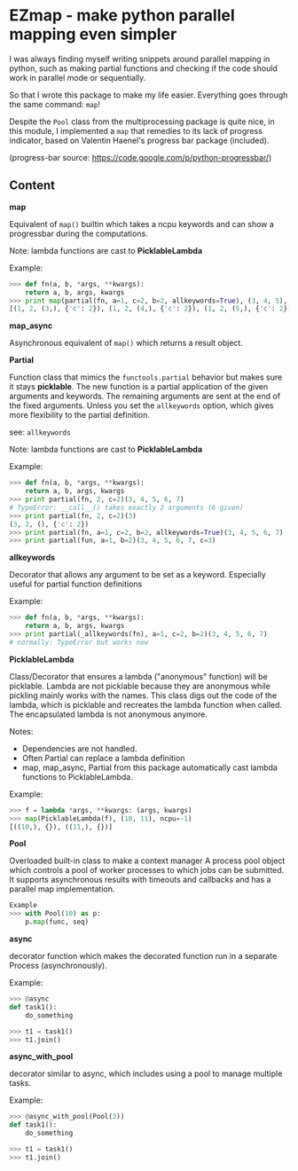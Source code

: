 EZmap - make python parallel mapping even simpler
=================================================

I was always finding myself writing snippets around parallel mapping in python, such as making partial functions and checking if the code should work in parallel mode or sequentially. 

So that I wrote this package to make my life easier. Everything goes through the same command: `map`!

Despite the `Pool` class from the multiprocessing package is quite nice, in this module, I implemented a `map` that remedies to its lack of progress indicator, based on Valentin Haenel's progress bar package (included).

(progress-bar source: https://code.google.com/p/python-progressbar/)


Content
-------

**map**

Equivalent of `map()` builtin which takes a ncpu keywords and can show a progressbar during the computations.

Note: lambda functions are cast to __PicklableLambda__

Example:

```python
>>> def fn(a, b, *args, **kwargs):
	return a, b, args, kwargs
>>> print map(partial(fn, a=1, c=2, b=2, allkeywords=True), (3, 4, 5), ncpu=-1)
[(1, 2, (3,), {'c': 2}), (1, 2, (4,), {'c': 2}), (1, 2, (5,), {'c': 2})]
```


**map_async**

Asynchronous equivalent of `map()` which returns a result object.


**Partial**

Function class that mimics the `functools.partial` behavior but makes sure it stays __picklable__.  The new function is a partial application of the given arguments and keywords.  The remaining arguments are sent at the end of the fixed arguments.  Unless you set the `allkeywords` option, which gives more flexibility to the partial definition.

see: `allkeywords` 

Note: lambda functions are cast to __PicklableLambda__

Example:

```python
>>> def fn(a, b, *args, **kwargs):
	return a, b, args, kwargs
>>> print partial(fn, 2, c=2)(3, 4, 5, 6, 7)
# TypeError: __call__() takes exactly 2 arguments (6 given)
>>> print partial(fn, 2, c=2)(3)
(3, 2, (), {'c': 2})
>>> print partial(fn, a=1, c=2, b=2, allkeywords=True)(3, 4, 5, 6, 7)
>>> print partial(fun, a=1, b=2)(3, 4, 5, 6, 7, c=3)
```


**allkeywords**

Decorator that allows any argument to be set as a keyword. Especially useful for partial function definitions

Example:

```python
>>> def fn(a, b, *args, **kwargs):
	return a, b, args, kwargs
>>> print partial(_allkeywords(fn), a=1, c=2, b=2)(3, 4, 5, 6, 7)
# normally: TypeError but works now
```



**PicklableLambda**

Class/Decorator that ensures a lambda ("anonymous" function) will be picklable.  Lambda are not picklable because they are anonymous while pickling mainly works with the names.  This class digs out the code of the lambda, which is picklable and recreates the lambda function when called.  The encapsulated lambda is not anonymous anymore.

Notes:
* Dependencies are not handled.
* Often Partial can replace a lambda definition
* map, map_async, Partial from this package automatically cast lambda functions
to PicklableLambda.

Example:

```python
>>> f = lambda *args, **kwargs: (args, kwargs)
>>> map(PicklableLambda(f), (10, 11), ncpu=-1)
[((10,), {}), ((11,), {})]
```

**Pool**

Overloaded built-in class to make a context manager A process pool object which controls a pool of worker processes to which jobs can be submitted. It supports asynchronous results with timeouts and callbacks and has a parallel map implementation.

```python
Example
>>> with Pool(10) as p:
	p.map(func, seq)
```

**async**

decorator function which makes the decorated function run in a separate Process (asynchronously).

Example:

```python
>>> @async
def task1():
	do_something

>>> t1 = task1()
>>> t1.join()
```

**async_with_pool**

decorator similar to async, which includes using a pool to manage multiple tasks.

Example:

```python
>>> @async_with_pool(Pool(3))
def task1():
	do_something

>>> t1 = task1()
>>> t1.join()
```
